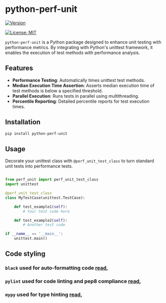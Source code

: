 # python-perf-unit


[![Version](https://img.shields.io/pypi/format/python-perf-unit)](https://pypi.python.org/pypi/python-perf-unit)
<!-- ![](https://raw.githubusercontent.com/eldaduzman/robotframework-gevent/main/docs/badges/coverage-badge.svg) -->
<!-- ![](https://raw.githubusercontent.com/eldaduzman/robotframework-gevent/main/docs/badges/pylint.svg) -->
<!-- ![](https://raw.githubusercontent.com/eldaduzman/robotframework-gevent/main/docs/badges/mutscore.svg) -->

[![License: MIT](https://img.shields.io/badge/License-MIT-yellow.svg)](https://opensource.org/licenses/MIT)

`python-perf-unit` is a Python package designed to enhance unit testing with performance metrics. By integrating with Python's unittest framework, it enables the execution of test methods with performance analysis.

## Features

- **Performance Testing**: Automatically times unittest test methods.
- **Median Execution Time Assertion**: Asserts median execution time of test methods is below a specified threshold.
- **Parallel Execution**: Runs tests in parallel using multithreading.
- **Percentile Reporting**: Detailed percentile reports for test execution times.

## Installation

```bash
pip install python-perf-unit
```

## Usage
Decorate your unittest class with `@perf_unit_test_class` to turn standard unit tests into performance tests.

```python

from perf_unit import perf_unit_test_class
import unittest

@perf_unit_test_class
class MyTestCase(unittest.TestCase):

    def test_example1(self):
        # Your test code here

    def test_example2(self):
        # Another test code

if __name__ == '__main__':
    unittest.main()


```

## Code styling
### `black` used for auto-formatting code [read](https://pypi.org/project/black/),
### `pylint` used for code linting and pep8 compliance [read](https://pypi.org/project/pylint/),
### `mypy` used for type hinting [read](https://pypi.org/project/mypy/),